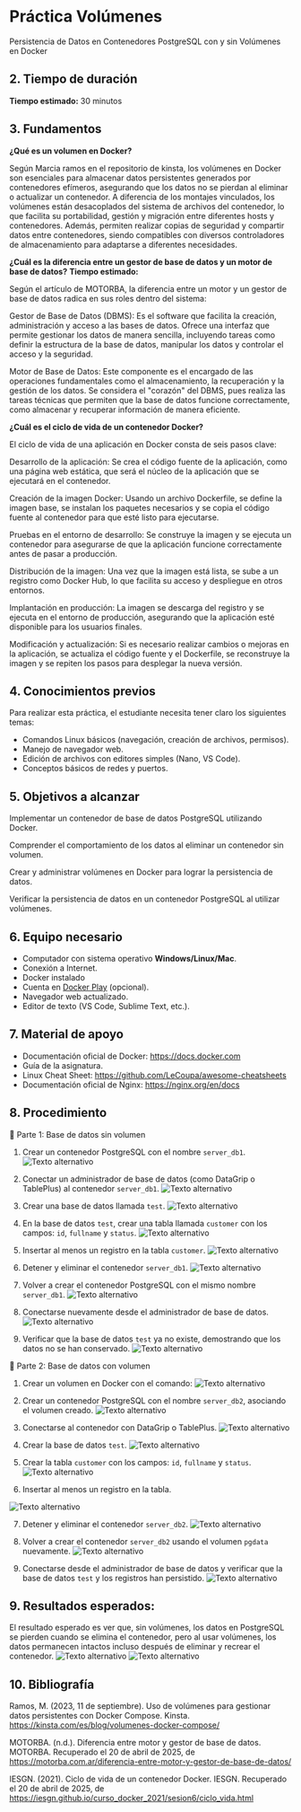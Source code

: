 
# Práctica Volúmenes

Persistencia de Datos en Contenedores PostgreSQL con y sin Volúmenes en Docker

## 2. Tiempo de duración  
**Tiempo estimado:** 30 minutos
## 3. Fundamentos  
**¿Qué es un volumen en Docker?**

Según Marcia ramos en el repositorio de kinsta, los volúmenes en Docker son esenciales para almacenar datos persistentes generados por contenedores efímeros, asegurando que los datos no se pierdan al eliminar o actualizar un contenedor. A diferencia de los montajes vinculados, los volúmenes están desacoplados del sistema de archivos del contenedor, lo que facilita su portabilidad, gestión y migración entre diferentes hosts y contenedores. Además, permiten realizar copias de seguridad y compartir datos entre contenedores, siendo compatibles con diversos controladores de almacenamiento para adaptarse a diferentes necesidades.

**¿Cuál es la diferencia entre un gestor de base de datos y un motor de base de datos?**
**Tiempo estimado:**

Según el artículo de MOTORBA, la diferencia entre un motor y un gestor de base de datos radica en sus roles dentro del sistema:

Gestor de Base de Datos (DBMS): Es el software que facilita la creación, administración y acceso a las bases de datos. Ofrece una interfaz que permite gestionar los datos de manera sencilla, incluyendo tareas como definir la estructura de la base de datos, manipular los datos y controlar el acceso y la seguridad.

Motor de Base de Datos: Este componente es el encargado de las operaciones fundamentales como el almacenamiento, la recuperación y la gestión de los datos. Se considera el "corazón" del DBMS, pues realiza las tareas técnicas que permiten que la base de datos funcione correctamente, como almacenar y recuperar información de manera eficiente.

**¿Cuál es el ciclo de vida de un contenedor Docker?**

El ciclo de vida de una aplicación en Docker consta de seis pasos clave:

Desarrollo de la aplicación: Se crea el código fuente de la aplicación, como una página web estática, que será el núcleo de la aplicación que se ejecutará en el contenedor.

Creación de la imagen Docker: Usando un archivo Dockerfile, se define la imagen base, se instalan los paquetes necesarios y se copia el código fuente al contenedor para que esté listo para ejecutarse.

Pruebas en el entorno de desarrollo: Se construye la imagen y se ejecuta un contenedor para asegurarse de que la aplicación funcione correctamente antes de pasar a producción.

Distribución de la imagen: Una vez que la imagen está lista, se sube a un registro como Docker Hub, lo que facilita su acceso y despliegue en otros entornos.

Implantación en producción: La imagen se descarga del registro y se ejecuta en el entorno de producción, asegurando que la aplicación esté disponible para los usuarios finales.

Modificación y actualización: Si es necesario realizar cambios o mejoras en la aplicación, se actualiza el código fuente y el Dockerfile, se reconstruye la imagen y se repiten los pasos para desplegar la nueva versión.



## 4. Conocimientos previos

Para realizar esta práctica, el estudiante necesita tener claro los siguientes temas:

- Comandos Linux básicos (navegación, creación de archivos, permisos).
- Manejo de navegador web.
- Edición de archivos con editores simples (Nano, VS Code).
- Conceptos básicos de redes y puertos.

## 5. Objetivos a alcanzar

Implementar un contenedor de base de datos PostgreSQL utilizando Docker.

Comprender el comportamiento de los datos al eliminar un contenedor sin volumen.

Crear y administrar volúmenes en Docker para lograr la persistencia de datos.

Verificar la persistencia de datos en un contenedor PostgreSQL al utilizar volúmenes.


## 6. Equipo necesario

- Computador con sistema operativo **Windows/Linux/Mac**.
- Conexión a Internet.
- Docker instalado 
- Cuenta en [Docker Play](https://labs.play-with-docker.com) (opcional).
- Navegador web actualizado.
- Editor de texto (VS Code, Sublime Text, etc.).

## 7. Material de apoyo

- Documentación oficial de Docker: https://docs.docker.com  
- Guía de la asignatura.  
- Linux Cheat Sheet: https://github.com/LeCoupa/awesome-cheatsheets  
- Documentación oficial de Nginx: https://nginx.org/en/docs  

## 8. Procedimiento

🔸 Parte 1: Base de datos sin volumen

1. Crear un contenedor PostgreSQL con el nombre `server_db1`.
![Texto alternativo](https://github.com/Edissonfierro/volumenes/blob/main/1.jpg)


2. Conectar un administrador de base de datos (como DataGrip o TablePlus) al contenedor `server_db1`.
![Texto alternativo](https://github.com/Edissonfierro/volumenes/blob/main/2.jpg)

3. Crear una base de datos llamada `test`.
![Texto alternativo](https://github.com/Edissonfierro/volumenes/blob/main/3.jpg)

4. En la base de datos `test`, crear una tabla llamada `customer` con los campos: `id`, `fullname` y `status`.
![Texto alternativo](https://github.com/Edissonfierro/volumenes/blob/main/4.jpg)

5. Insertar al menos un registro en la tabla `customer`.
![Texto alternativo](https://github.com/Edissonfierro/volumenes/blob/main/5.jpg)

6. Detener y eliminar el contenedor `server_db1`.
![Texto alternativo](https://github.com/Edissonfierro/volumenes/blob/main/6.jpg)

7. Volver a crear el contenedor PostgreSQL con el mismo nombre `server_db1`.
![Texto alternativo](https://github.com/Edissonfierro/volumenes/blob/main/7.jpg)

8. Conectarse nuevamente desde el administrador de base de datos.
![Texto alternativo](https://github.com/Edissonfierro/volumenes/blob/main/8.jpg)

9. Verificar que la base de datos `test` ya no existe, demostrando que los datos no se han conservado.
![Texto alternativo](https://github.com/Edissonfierro/volumenes/blob/main/9.jpg)


🔸 Parte 2: Base de datos con volumen

1. Crear un volumen en Docker con el comando:
![Texto alternativo](https://github.com/Edissonfierro/volumenes/blob/main/01.jpg)

2. Crear un contenedor PostgreSQL con el nombre `server_db2`, asociando el volumen creado.
![Texto alternativo](https://github.com/Edissonfierro/volumenes/blob/main/02.jpg)

3. Conectarse al contenedor con DataGrip o TablePlus.
![Texto alternativo](https://github.com/Edissonfierro/volumenes/blob/main/03.jpg)

4. Crear la base de datos `test`.
![Texto alternativo](https://github.com/Edissonfierro/volumenes/blob/main/04.jpg)

5. Crear la tabla `customer` con los campos: `id`, `fullname` y `status`.
![Texto alternativo](https://github.com/Edissonfierro/volumenes/blob/main/05.jpg)

6. Insertar al menos un registro en la tabla. 

![Texto alternativo](https://github.com/Edissonfierro/volumenes/blob/main/06jpg)

7. Detener y eliminar el contenedor `server_db2`.
![Texto alternativo](https://github.com/Edissonfierro/volumenes/blob/main/07.jpg)

8. Volver a crear el contenedor `server_db2` usando el volumen `pgdata` nuevamente.
![Texto alternativo](https://github.com/Edissonfierro/volumenes/blob/main/08.jpg)

9. Conectarse desde el administrador de base de datos y verificar que la base de datos `test` y los registros han persistido.
![Texto alternativo](https://github.com/Edissonfierro/volumenes/blob/main/09.jpg)



## 9. Resultados esperados:

El resultado esperado es ver que, sin volúmenes, los datos en PostgreSQL se pierden cuando se elimina el contenedor, pero al usar volúmenes, los datos permanecen intactos incluso después de eliminar y recrear el contenedor.
![Texto alternativo](https://github.com/Edissonfierro/volumenes/blob/main/9.jpg)
![Texto alternativo](https://github.com/Edissonfierro/volumenes/blob/main/09.jpg)
## 10. Bibliografía

Ramos, M. (2023, 11 de septiembre). Uso de volúmenes para gestionar datos persistentes con Docker Compose. Kinsta. https://kinsta.com/es/blog/volumenes-docker-compose/

MOTORBA. (n.d.). Diferencia entre motor y gestor de base de datos. MOTORBA. Recuperado el 20 de abril de 2025, de https://motorba.com.ar/diferencia-entre-motor-y-gestor-de-base-de-datos/

IESGN. (2021). Ciclo de vida de un contenedor Docker. IESGN. Recuperado el 20 de abril de 2025, de https://iesgn.github.io/curso_docker_2021/sesion6/ciclo_vida.html
